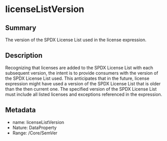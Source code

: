 <!-- Automatically generated by spec-parser v2.0.0 on 2024-01-08T22:20:56.273795+00:00 -->
<!-- SPDX-License-Identifier: Community-Spec-1.0 -->

# licenseListVersion

## Summary

The version of the SPDX License List used in the license expression.


## Description

Recognizing that licenses are added to the SPDX License List with each subsequent version, the intent is to provide consumers with the version of the SPDX License List used. 
This anticipates that in the future, license expression might have used a version of the SPDX License List that is older than the then current one.
The specified version of the SPDX License List must include all listed licenses and exceptions referenced in the expression.


## Metadata

- name: licenseListVersion
- Nature: DataProperty
- Range: /Core/SemVer




